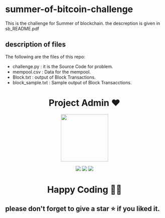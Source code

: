 # summer-of-bitcoin-challenge

This is the challenge for Summer of blockchain. the descreption is given in sb_README.pdf

## description of files

The following are the files of this repo:
- challenge.py : it is the Source Code for problem.
- mempool.csv : Data for the mempool.
- Block.txt : output of Block Transactions.
- block_sample.txt : Sample output of Block Transacctions.
<h1 align=center> Project Admin ❤️ </h1>
<p align="center">
  <a href="https://github.com/honeybhardwaj"><img src="https://user-images.githubusercontent.com/51120790/118375027-acb66800-b5dc-11eb-8485-2f55b13a0147.png" width=150px height=150px /></a> 
    
<p align="center">
  <img src="https://img.shields.io/badge/honeybhardwaj%20-%230077B5.svg?&style=for-the-badge&logo=linkedin&logoColor=white"/>  <img src="https://img.shields.io/badge/honeybhardwaj%20-%231DA1F2.svg?&style=for-the-badge&logo=github&logoColor=black"/> <img src="https://img.shields.io/badge/honney_bhardwaj%20-%23E4405F.svg?&style=for-the-badge&logo=Instagram&logoColor=white"/>                                                                                      

<h1 align=center>Happy Coding 👨‍💻 </h1>

## please don't forget to give a star ⭐ if you liked it.
